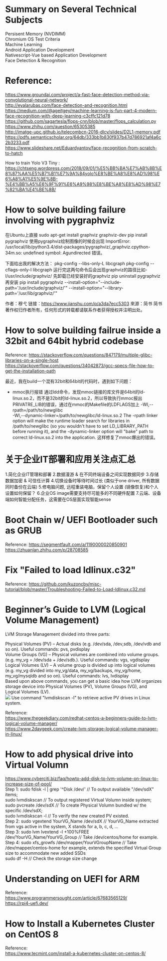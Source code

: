 # Summary on Several Technical Subjects
Persisent Memory (NVDIMM) <br />
Chromium OS Test Criteria <br />
Machine Learning <br />
Android Application Development <br />
Nativescript-Vue based Application Development <br />
Face Detection & Recognition <br />

# Reference:
https://www.groundai.com/project/a-fast-face-detection-method-via-convolutional-neural-network/ <br />
http://eyalarubas.com/face-detection-and-recognition.html <br />
https://medium.com/@ageitgey/machine-learning-is-fun-part-4-modern-face-recognition-with-deep-learning-c3cffc121d78 <br />
https://github.com/sagartesla/flops-cnn/blob/master/flops_calculation.py <br />
https://www.zhihu.com/question/65305385 <br />
http://imatge-upc.github.io/telecombcn-2016-dlcv/slides/D2L1-memory.pdf <br />
https://pdfs.semanticscholar.org/64db/333bb1b830f937b47d786921af4a6c2b3233.pdf <br />
https://www.slideshare.net/Eduardyantov/face-recognition-from-scratch-to-hatch <br />

How to train Yolo V3 Tiny : https://chtseng.wordpress.com/2018/09/01/%E5%BB%BA%E7%AB%8B%E8%87%AA%E5%B7%B1%E7%9A%84yolo%E8%BE%A8%E8%AD%98%E6%A8%A1%E5%9E%8B-%E4%BB%A5%E6%9F%91%E6%A9%98%E8%BE%A8%E8%AD%98%E7%82%BA%E4%BE%8B/  <br />

# How to solve building failure involving with pygraphviz
在Ubuntu上直接
sudo apt-get install graphviz graphviz-dev
pip install pygraphviz
使用pygraphviz绘制图像的时候会出现
ImportError: /usr/local/lib/python3.4/dist-packages/pygraphviz/_graphviz.cpython-34m.so: undefined symbol: Agundirected
错误。

下面给出我的解决方法：
pkg-config --libs-only-L libcgraph
pkg-config --cflags-only-I libcgraph
运行完这两句命令后会出现graphviz的路径比如-I/usr/include/graphviz/
先卸载已经安装好的graphviz
pip uninstall pygraphviz
再安装
pip install pygraphviz --install-option="--include-path='/usr/include/graphviz/'" --install-option="--library-path='/usr/lib/graphviz/'"

作者：穆弋
链接：https://www.jianshu.com/p/a3da7ecc5303
來源：简书
简书著作权归作者所有，任何形式的转载都请联系作者获得授权并注明出处。

# How to solve building failrue inside a 32bit and 64bit hybrid codebase
Reference: 
https://stackoverflow.com/questions/847179/multiple-glibc-libraries-on-a-single-host
https://stackoverflow.com/questions/34042873/gcc-specs-file-how-to-get-the-installation-path

最近，我在build一个混有32bit和64bit的代码时，遇到如下问题：
* mmoc执行报错
  通过ldd命令，发现mmoc链接的库文件是64bit的ld-linux.so.2，而不是32bit的ld-linux.so.2，所以导致执行mmoc报出PRIVATRE_LIB的错误，通过在mmoc的Makefile的LDFLAGS加上
  -Wl,--rpath=/path/to/newglibc \
  -Wl,--dynamic-linker=/path/to/newglibc/ld-linux.so.2
The -rpath linker option will make the runtime loader search for libraries in /path/to/newglibc (so you wouldn't have to set LD_LIBRARY_PATH before running it), and the -dynamic-linker option will "bake" path to correct ld-linux.so.2 into the application.
  这样修复了mmoc爆出的错误。
  
# 关于企业IT部署和应用关注点汇总
1.简化企业IT管理和部署
2.数据漫游 & 在不同终端设备之间实现数据同步
3.存储数据加密 & 可信任计算
4.切换设备时等待时间过长 (类似于one driver, 所有数据同时备份在云端)
5.修电脑问题, 远程重装电脑，保留个人设置 (镜像恢复)和个人设置如何保留？
6.企业OS image需要支持尽可能多的不同硬件配置
7.云端、设备端如何智能分配任务，这需要在OS层面实现智能sense

  
# Boot Chain w/ UEFI Bootloader such as GRUB
Reference: 
https://segmentfault.com/a/1190000020850901
https://zhuanlan.zhihu.com/p/28708585

# Fix "Failed to load ldlinux.c32"
Reference: 
https://github.com/kuzoncby/misc-tutorial/blob/master/Troubleshooting-Failed-to-Load-ldlinux.c32.md

# Beginner’s Guide to LVM (Logical Volume Management)
LVM Storage Management divided into three parts:<br/>

Physical Volumes (PV) – Actual disks (e.g. /dev/sda, /dev,sdb, /dev/vdb and so on). Useful commands: pvs, pvdisplay<br/>
Volume Groups (VG) – Physical volumes are combined into volume groups. (e.g. my_vg = /dev/sda + /dev/sdb.). Useful commands: vgs, vgdisplay<br/>
Logical Volumes (LV) – A volume group is divided up into logical volumes (e.g. my_vg divided into my_vg/data, my_vg/backups, my_vg/home, my_vg/mysqldb and so on). Useful commands: lvs, lvdisplay<br/>
Based upon above commands, you can get a basic idea how LVM organizes storage device into Physical Volumes (PV), Volume Groups (VG), and Logical Volumes (LV).<br/>
![](https://www.cyberciti.biz/faq/howto-add-disk-to-lvm-volume-on-linux-to-increase-size-of-pool/understanding-lvm-architecture/)
Use command "lvmdiskscan -l" to retrieve active PV drives in Linux system.<br/>

Reference: <br/>
https://www.thegeekdiary.com/redhat-centos-a-beginners-guide-to-lvm-logical-volume-manager/<br/>
https://www.2daygeek.com/create-lvm-storage-logical-volume-manager-in-linux/<br/>

# How to add physical drive into Virtual Volumn
https://www.cyberciti.biz/faq/howto-add-disk-to-lvm-volume-on-linux-to-increase-size-of-pool/<br/>
Step 1: sudo fdisk -l | grep '^Disk /dev/' // To output available "/dev/sdX" items;<br/>
        sudo lvmdiskscan // To output registered Virtual Volumn inside system;<br/>
        sudo pvcreate /dev/sdX // To create Physical Volumn bundled w/ the specific /dev/sdX;<br/>
        sudo lvmdiskscan -l // To verify the new created PV existed.<br/>
Step 2: sudo vgextend YourVG_Name /dev/sdX // YourVG_Name extracted from vgs active in the system, X stands for a, b, c, d, ...<br/>
Step 3: sudo lvm lvextend -l +100%FREE /dev/YourVG_Name/YourVG_Group  // Take /dev/centos/home for example.<br/>
Step 4: sudo xfs_growfs /dev/mapper/YourVGroupName  // Take /dev/mapper/centos-home for example, extends the specified Virtual Group size to accommodate new added SSDs<br/>
        sudo df -H  // Check the storage size change<br/>
        
# Understanding on UEFI for ARM
Reference:<br/>
https://www.programmersought.com/article/67683565129/ <br/>
https://rpi4-uefi.dev/ <br/>

# How to Install a Kubernetes Cluster on CentOS 8
Reference:<br/>
https://www.tecmint.com/install-a-kubernetes-cluster-on-centos-8/ <br/>
